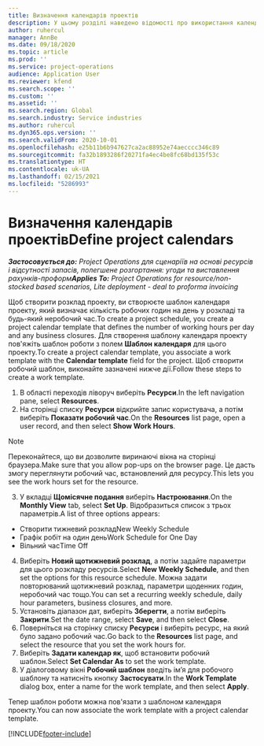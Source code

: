 ```yaml
---
title: Визначення календарів проектів
description: У цьому розділі наведено відомості про використання календаря проекту для відстеження розкладу проекту.
author: ruhercul
manager: AnnBe
ms.date: 09/18/2020
ms.topic: article
ms.prod: ''
ms.service: project-operations
audience: Application User
ms.reviewer: kfend
ms.search.scope: ''
ms.custom: ''
ms.assetid: ''
ms.search.region: Global
ms.search.industry: Service industries
ms.author: ruhercul
ms.dyn365.ops.version: ''
ms.search.validFrom: 2020-10-01
ms.openlocfilehash: e25b11b6b947627ca2ac88952e74aecccc346c89
ms.sourcegitcommit: fa32b1893286f20271fa4ec4be8fc68bd135f53c
ms.translationtype: HT
ms.contentlocale: uk-UA
ms.lasthandoff: 02/15/2021
ms.locfileid: "5286993"
---
```

# <a name="define-project-calendars"></a><span data-ttu-id="2c3db-103">Визначення календарів проектів</span><span class="sxs-lookup"><span data-stu-id="2c3db-103">Define project calendars</span></span>

<span data-ttu-id="2c3db-104">_**Застосовується до:** Project Operations для сценаріїв на основі ресурсів і відсутності запасів, полегшене розгортання: угоди та виставлення рахунків-проформ_</span><span class="sxs-lookup"><span data-stu-id="2c3db-104">_**Applies To:** Project Operations for resource/non-stocked based scenarios, Lite deployment - deal to proforma invoicing_</span></span>

<span data-ttu-id="2c3db-105">Щоб створити розклад проекту, ви створюєте шаблон календаря проекту, який визначає кількість робочих годин на день у розкладі та будь-який неробочий час.</span><span class="sxs-lookup"><span data-stu-id="2c3db-105">To create a project schedule, you create a project calendar template that defines the number of working hours per day and any business closures.</span></span> <span data-ttu-id="2c3db-106">Для створення шаблону календаря проекту пов'яжіть шаблон роботи з полем **Шаблон календаря** для цього проекту.</span><span class="sxs-lookup"><span data-stu-id="2c3db-106">To create a project calendar template, you associate a work template with the **Calendar template** field for the project.</span></span> <span data-ttu-id="2c3db-107">Щоб створити робочий шаблон, виконайте зазначені нижче дії.</span><span class="sxs-lookup"><span data-stu-id="2c3db-107">Follow these steps to create a work template.</span></span>

1. <span data-ttu-id="2c3db-108">В області переходів ліворуч виберіть **Ресурси**.</span><span class="sxs-lookup"><span data-stu-id="2c3db-108">In the left navigation pane, select **Resources**.</span></span> 
2. <span data-ttu-id="2c3db-109">На сторінці списку **Ресурси** відкрийте запис користувача, а потім виберіть **Показати робочий час**.</span><span class="sxs-lookup"><span data-stu-id="2c3db-109">On the **Resources** list page, open a user record, and then select **Show Work Hours**.</span></span>

  > [!NOTE]
  > <span data-ttu-id="2c3db-110">Переконайтеся, що ви дозволите виринаючі вікна на сторінці браузера.</span><span class="sxs-lookup"><span data-stu-id="2c3db-110">Make sure that you allow pop-ups on the browser page.</span></span> <span data-ttu-id="2c3db-111">Це дасть змогу переглянути робочий час, встановлений для ресурсу.</span><span class="sxs-lookup"><span data-stu-id="2c3db-111">This lets you see the work hours set for the resource.</span></span>
  
3. <span data-ttu-id="2c3db-112">У вкладці **Щомісячне подання** виберіть **Настроювання**.</span><span class="sxs-lookup"><span data-stu-id="2c3db-112">On the **Monthly View** tab, select **Set Up**.</span></span> <span data-ttu-id="2c3db-113">Відобразиться список з трьох параметрів.</span><span class="sxs-lookup"><span data-stu-id="2c3db-113">A list of three options appears:</span></span> 

  - <span data-ttu-id="2c3db-114">Створити тижневий розклад</span><span class="sxs-lookup"><span data-stu-id="2c3db-114">New Weekly Schedule</span></span>
  - <span data-ttu-id="2c3db-115">Графік робіт на один день</span><span class="sxs-lookup"><span data-stu-id="2c3db-115">Work Schedule for One Day</span></span>
  - <span data-ttu-id="2c3db-116">Вільний час</span><span class="sxs-lookup"><span data-stu-id="2c3db-116">Time Off</span></span>

4. <span data-ttu-id="2c3db-117">Виберіть **Новий щотижневий розклад**, а потім задайте параметри для цього розкладу ресурсів.</span><span class="sxs-lookup"><span data-stu-id="2c3db-117">Select **New Weekly Schedule**, and then set the options for this resource schedule.</span></span> <span data-ttu-id="2c3db-118">Можна задати повторюваний щотижневий розклад, параметри щоденних годин, неробочий час тощо.</span><span class="sxs-lookup"><span data-stu-id="2c3db-118">You can set a recurring weekly schedule, daily hour parameters, business closures, and more.</span></span>
5. <span data-ttu-id="2c3db-119">Установіть діапазон дат, виберіть **Зберегти**, а потім виберіть **Закрити**.</span><span class="sxs-lookup"><span data-stu-id="2c3db-119">Set the date range, select **Save**, and then select **Close**.</span></span> 
6. <span data-ttu-id="2c3db-120">Поверніться на сторінку списку **Ресурси** і виберіть ресурс, на який було задано робочий час.</span><span class="sxs-lookup"><span data-stu-id="2c3db-120">Go back to the **Resources** list page, and select the resource that you set the work hours for.</span></span> 
7. <span data-ttu-id="2c3db-121">Виберіть **Задати календар як**, щоб встановити робочий шаблон.</span><span class="sxs-lookup"><span data-stu-id="2c3db-121">Select **Set Calendar As** to set the work template.</span></span> 
8. <span data-ttu-id="2c3db-122">У діалоговому вікні **Робочий шаблон** введіть ім’я для робочого шаблону та натисніть кнопку **Застосувати**.</span><span class="sxs-lookup"><span data-stu-id="2c3db-122">In the **Work Template** dialog box, enter a name for the work template, and then select **Apply**.</span></span> 

<span data-ttu-id="2c3db-123">Тепер шаблон роботи можна пов'язати з шаблоном календаря проекту.</span><span class="sxs-lookup"><span data-stu-id="2c3db-123">You can now associate the work template with a project calendar template.</span></span>


[!INCLUDE[footer-include](../includes/footer-banner.md)]